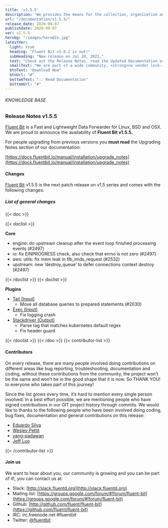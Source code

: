 ```yaml
---
title: 'v1.5.5'
description: 'We provides the means for the collection, organization and computerized retrieval of knowledgeand Lightweight Data Forwarder for Linux, BSD and OSX. We are proud to announce the availability of Fluent Bit v1.5.5.'
url: "/documentation/v1.5.5/"
release_date: 2020-09-07
publishdate: 2020-09-07
ver: v1.5.5
herobg: "/images/hero@2x.jpg"
latestVer:
  light: true
  heading: "Fluent Bit v1.8.2 is out!"
  subHeading: "New release on Jul 20, 2021,"
  text: "Check out the Release Notes, read the Updated Documentation or jump directly to the Downloads Section."
  smallText: "We are part of a wide community, <strong>no vendor lock-in.</strong>"
  btnText: "Download Now"
  btnUrl: "#"
  bottomText: ":: Read Documentation"
  bottomUrl: "#"
---
```


###### KNOWLEDGE BASE

### Release Notes v1.5.5

[Fluent Bit](https://fluentbit.io/) is a Fast and Lightweight Data Forwarder for Linux, BSD and OSX. We are proud to announce the availability of **Fluent Bit v1.5.5.**

For people upgrading from previous versions you **must read** the Upgrading Notes section of our documentation:

[https://docs.fluentbit.io/manual/installation/upgrade_notes](https://docs.fluentbit.io/manual/installation/upgrade_notes)

#### Changes

[Fluent Bit](https://fluentbit.io) v1.5.5 is the next patch release on v1.5 series and comes with the following changes:

##### List of general changes




{{< doc >}}

{{< doclist >}}

**Core**

* engine: do upstream cleanup after the event loop finished processing events (#2497)
* io: fix EINPROGRESS check, also check that errno is not zero (#2497)
* aws: utils: fix mem leak in flb_imds_request (#2532)
* upstream: new ‘destroy_queue’ to defer connections context destroy (#2497)

{{< /doclist >}}
{{< doclist >}}

**Plugins**

* [Tail (Input)](https://docs.fluentbit.io/manual/pipeline/inputs/tail/)
  * Move all database queries to prepared statements (#2030)
* [Exec (Input)](https://docs.fluentbit.io/manual/pipeline/inputs/exec/)
  * Fix logging crash
* [Stackdriver (Output)](https://docs.fluentbit.io/manual/pipeline/outputs/stackdriver/)
  * Parse tag that matches kubernetes default regex
  * Fix header guard

{{< /doclist >}}
{{< /doc >}}
{{< contributor-list >}}

#### Contributors

On every release, there are many people involved doing contributions on different areas like bug reporting, troubleshooting, documentation and coding, without these contributions from the community, the project won’t be the same and won’t be in the good shape that it is now. So THANK YOU! to everyone who takes part of this journey!

Since the list grows every time, it’s hard to mention every single person involved. In a best effort possible, we are mentioning people who have signed contributions in our GIT project history through commits. We would like to thanks to the following people who have been involved doing coding, bug fixes, documentation and general contributions on this release:

* [Eduardo Silva](https://github.com/edsiper)
* [Wesley Pettit](https://github.com/PettitWesley)
* [yang-padawan](https://github.com/yang-padawan)
* [Jeff Luo](https://github.com/JeffLuoo)

{{< /contributor-list >}}

#### Join us

We want to hear about you, our community is growing and you can be part of it!, you can contact us at:

* Slack: [http://slack.fluentd.org](http://slack.fluentd.org)
* Mailing list: [https://groups.google.com/forum/#!forum/fluent-bit](https://groups.google.com/forum/#!forum/fluent-bit)
* Github: [http://github.com/fluent/fluent-bit](https://github.com/fluent/fluent-bit)
* IRC: irc.freenode.net #fluentbit
* Twitter: [@fluentbit](https://twitter.com/fluentbit)